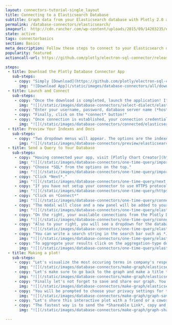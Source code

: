 ```yaml
---
layout: connectors-tutorial-single_layout
title: Connecting to a Elasticsearch Database
subtitle: Graph data from your Elasticsearch database with Plotly 2.0 and the Plotly Database Connector.
permalink: /database-connectors/elasticsearch/
imageurl:  http://cdn.rancher.com/wp-content/uploads/2015/09/14203235/elastic-logo-square.jpg
state: active
tags: connectorbasics
section: Basics
meta_description: Follow these steps to connect to your Elasticsearch database
popularity: featured
actioncall-url: https://github.com/plotly/electron-sql-connector/releases

steps:
 - title: Download the Plotly Database Connector App
   sub-steps:
    - copy: "Simply [Download](https://github.com/plotly/electron-sql-connector/releases) the app to get started!"
      img: "![Download App](/static/images/database-connectors/all/download-app.png)"
 - title: Launch and Connect
   sub-steps:
    - copy: "Once the download is completed, launch the application! If you are on Windows, make sure the application folder is in your C:/Program Files folder. You may have to open the application as administrator. Having launched the app, select *Postgres* by clicking on its icon."
      img: "![](/static/images/database-connectors/select-dialect/elasticsearch.png)"
    - copy: "Enter your username, password, database server name (*host*) and its port number."
    - copy: "Finally, click on the *connect* button!"
    - copy: "Once connection is established, your connection credentials will be saved and greyed out to avoid unintentional changes. If you wish to modify your connection, click on *edit credentials*."
      img: "![](/static/images/database-connectors/connected/elasticsearch.png)"
 - title: Preview Your Indexes and Docs
   sub-steps:
    - copy: "Two dropdown menus will appear. The options are the indexes and documents respectively of the database."
      img: "![](/static/images/database-connectors/preview/elasticsearch.png)"
 - title: Send a Query to Your Database
   sub-steps:
    - copy: "Having connected your app, visit [Plotly Chart Creator](https://plot.ly/create/) and click on *import data* in the top right corner."
      img: "![](/static/images/database-connectors/one-time-query/import-data.png)"
    - copy: "Choose *SQL* from the options on the top."
      img: "![](/static/images/database-connectors/one-time-query/import-sql.png)"
    - copy: "Click *Next*."
      img: "![](/static/images/database-connectors/one-time-query/next.png)"
    - copy: "If you have not setup your connector to use HTTPS protocol, you do not need to modify any of the options. See [HTTPS tutorial](http://help.plot.ly/database-connectors/https) to setup your connector to use the HTTPS protocol. Once done, come back to this point and select the *HTTPS* option."
      img: "![](/static/images/database-connectors/one-time-query/https.png)"
    - copy: "Click on *Connect*"
      img: "![](/static/images/database-connectors/one-time-query/connect.png)"
    - copy: "The modal will close and a new panel will be added to your Plotly Chart Creator."
      img: "![](/static/images/database-connectors/one-time-query/elasticsearch-editor.png)"
    - copy: "On the right, your available connections from the Plotly Database Connector will be displayed. If you have more than one, make sure you select the database connection that you want to use when writing the query."
      img: "![](/static/images/database-connectors/one-time-query/connections.png)"
    - copy: "Also to your right, you will see a dropdown for the database indexes and documents. Once one of each is selected you will be able to view the *Fields* (column names) to help you with your search."
      img: "![](/static/images/database-connectors/one-time-query/elasticsearch-dropdowns.png)"
    - copy: "You can write a search string in the search bar such as *John Smith* which will cause Elasticsearch to only return entries that contain that string somewhere within them.,"
      img: "![](/static/images/database-connectors/one-time-query/elasticsearch-search.png)"
    - copy: "To aggregate your results click on the aggregation-type dorpdown menu. Here we chose *Significant terms* to find most occuring words within the *Response* column and count them. The choice of *counting* them was made by selecting the option *Count* in the *Compute* dropdown menu."
      img: "![](/static/images/database-connectors/one-time-query/elasticsearch-query.png)"
 - title: Making a plot!
   sub-steps:
    - copy: "Let's visualize the most occuring terms in company's response messages in a pie chart. Click on *Graph* on the left side of the window and choose *Pie Chart* as *Chart Type*. Select *Company Response* as the labels and *value Count* as the *values* for the chart."
      img: "![](/static/images/database-connectors/make-graph/elasticsearch-graph-1.png)"
    - copy: "Let's make sure to go back to the graph and make a title to clarify our message."
      img: "![](/static/images/database-connectors/make-graph/elasticsearch-graph-2.png)"
    - copy: "Finally let's not forget to save and share our graph. You can press Control + S to save or click on the *Save* button on the left of the window."
      img: "![](/static/images/database-connectors/make-graph/elasticsearch-share.png)"
    - copy: "You will be prompted to choose your privacy settings for this graph and data. There is nothing here to classify, let's simply set both *plot* and *data* to *public*. Click *SAVE*."
      img: "![](/static/images/database-connectors/make-graph/graph-save-modal.png)"
    - copy: "Let's share this interactive plot with a friend or a coworker (or both)! Click on the *SHARE* tab on the left."
    - copy: "The fastest way is to send the *Shareable Link*, copy and paste it into your favorite e-mail or other communication service. Try out our Twitter, Facebook and Google+ links as well or embed it into your website by obtaining the iframe link in the *Embed* tab. If you set the settings to *public* previously, your friend or coworker will be able to view it even without an account and give you feedback."
      img: "![](/static/images/database-connectors/make-graph/graph-share-modal.png)"

---
```

